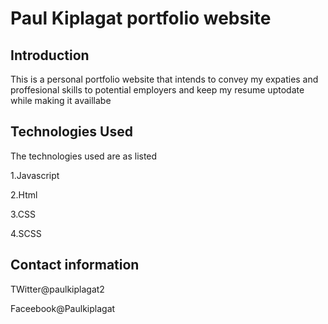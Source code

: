 # Paul Kiplagat portfolio website

## Introduction
This is a personal portfolio website that intends to convey my expaties and proffesional skills to potential employers and keep my resume uptodate while making it availlabe 

## Technologies Used
The technologies used are as listed

1.Javascript

2.Html

3.CSS

4.SCSS

## Contact information

TWitter@paulkiplagat2

Faceebook@Paulkiplagat


